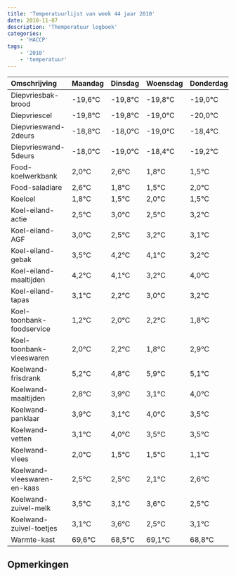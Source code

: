 ```yaml
---
title: 'Temperatuurlijst van week 44 jaar 2010'
date: 2010-11-07
description: 'Themperatuur logboek'
categories:
    - 'HACCP'
tags:
    - '2010'
    - 'temperatuur'
---
```

|Omschrijving|Maandag|Dinsdag|Woensdag|Donderdag|Vrijdag|Zaterdag|Zondag|
|:---|:---|:---|:---|:---|:---|:---|:---|
|Diepvriesbak-brood|-19,6°C|-19,8°C|-19,8°C|-19,0°C|-20,0°C|-19,4°C|-20,2°C|
|Diepvriescel|-19,8°C|-19,8°C|-19,0°C|-20,0°C|-19,4°C|-20,2°C|-20,5°C|
|Diepvrieswand-2deurs|-18,8°C|-18,0°C|-19,0°C|-18,4°C|-19,2°C|-19,5°C|-19,0°C|
|Diepvrieswand-5deurs|-18,0°C|-19,0°C|-18,4°C|-19,2°C|-19,5°C|-19,0°C|-19,5°C|
|Food-koelwerkbank|2,0°C|2,6°C|1,8°C|1,5°C|2,0°C|1,5°C|2,2°C|
|Food-saladiare|2,6°C|1,8°C|1,5°C|2,0°C|1,5°C|2,2°C|2,1°C|
|Koelcel|1,8°C|1,5°C|2,0°C|1,5°C|2,2°C|2,1°C|1,2°C|
|Koel-eiland-actie|2,5°C|3,0°C|2,5°C|3,2°C|3,1°C|2,2°C|3,0°C|
|Koel-eiland-AGF|3,0°C|2,5°C|3,2°C|3,1°C|2,2°C|3,0°C|3,2°C|
|Koel-eiland-gebak|3,5°C|4,2°C|4,1°C|3,2°C|4,0°C|4,2°C|3,8°C|
|Koel-eiland-maaltijden|4,2°C|4,1°C|3,2°C|4,0°C|4,2°C|3,8°C|4,9°C|
|Koel-eiland-tapas|3,1°C|2,2°C|3,0°C|3,2°C|2,8°C|3,9°C|3,1°C|
|Koel-toonbank-foodservice|1,2°C|2,0°C|2,2°C|1,8°C|2,9°C|2,1°C|3,0°C|
|Koel-toonbank-vleeswaren|2,0°C|2,2°C|1,8°C|2,9°C|2,1°C|3,0°C|2,5°C|
|Koelwand-frisdrank|5,2°C|4,8°C|5,9°C|5,1°C|6,0°C|5,5°C|5,5°C|
|Koelwand-maaltijden|2,8°C|3,9°C|3,1°C|4,0°C|3,5°C|3,5°C|3,1°C|
|Koelwand-panklaar|3,9°C|3,1°C|4,0°C|3,5°C|3,5°C|3,1°C|3,6°C|
|Koelwand-vetten|3,1°C|4,0°C|3,5°C|3,5°C|3,1°C|3,6°C|2,5°C|
|Koelwand-vlees|2,0°C|1,5°C|1,5°C|1,1°C|1,6°C|0,5°C|1,1°C|
|Koelwand-vleeswaren-en-kaas|2,5°C|2,5°C|2,1°C|2,6°C|1,5°C|2,1°C|1,8°C|
|Koelwand-zuivel-melk|3,5°C|3,1°C|3,6°C|2,5°C|3,1°C|2,8°C|2,7°C|
|Koelwand-zuivel-toetjes|3,1°C|3,6°C|2,5°C|3,1°C|2,8°C|2,7°C|4,0°C|
|Warmte-kast|69,6°C|68,5°C|69,1°C|68,8°C|68,7°C|70,0°C|69,0°C|

## Opmerkingen


